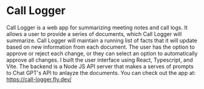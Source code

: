 # Call Logger

Call Logger is a web app for summarizing meeting notes and call logs. It allows a user
to provide a series of documents, which Call Logger will summarize. Call Logger will
maintain a running list of facts that it will update based on new information from
each document. The user has the option to approve or reject each change, or they can
select an option to automatically approve all changes. I built the user interface using React, Typescript, and Vite. The backend is a Node JS API server that makes a serves of prompts to Chat GPT's API to anlayze the documents. You can check out the app at: https://call-logger.fly.dev/
